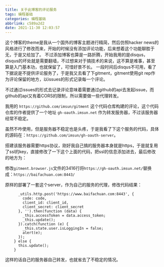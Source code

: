 ```yaml
---
title: 关于此博客的评论服务
tags: 编程基础
categories: 编程基础
abbrlink: c589a2d2
date: 2021-11-30 12:03:57
---
```


这个博客的theme是我从一个国外的博客主题进行精简，然后仿照hacker news的风格进行了修改而来，开始的时候没有添加评论功能，后来想着这个功能聊胜于无，于是又给加了。
不过添加博客也算是一路折腾，开始我用的是disqus，disqus的坏处就是需要翻墙，不过想来对于搞技术的来说，这不算是难事，甚至算是入门基本功，也就保留了，可惜好景不长。
一段时间后disqus不可用，看了下据说是不提供评论服务了，于是我又去看了下gitment，gitment使用git rep作为评论保留的地方，以issues的形式记录每一个评论。

不过通过issues的形式去记录评论意味着需要通过github的api去发起issue，而github的api又有着CORS的限制，所以需要做一些代理转发。

我用的 `https://github.com/imsun/gitment` 这个代码仓库构建的评论，这个代码仓库的作者提供了一个地址 `gh-oauth.imsun.net` 作为转发服务器，不过该服务器经常不稳定。

虽然不咋使用，但是服务器不稳定也是头疼，于是我看了下这个服务的代码，具体的源码在：`https://github.com/imsun/gh-oauth-server`。

搭建该服务器需要https协议，刚好我自己搞的服务器本身就是https，于是就复用了ssl的key，直接修改了一下这个上面的代码，把ssl的信息添加进去，最后修改的地方为：

修改`gitment.browser.js`文件的3416行将`https://gh-oauth.imsun.net/`替换成：`https://baifachuan.com:8443/`

原样的部署了一套这个server，作为自己的服务的代理，修改代码结果：

```
      _utils.http.post('https://www.baifachuan.com:8443', {
        code: code,
        client_id: client_id,
        client_secret: client_secret
      }, '').then(function (data) {
        _this.accessToken = data.access_token;
        _this.update();
      }).catch(function (e) {
        _this.state.user.isLoggingIn = false;
        alert(e);
      });
    } else {
      this.update();
    }
```

这样的话自己的服务器自己转发，也就省去了不稳定的情况。
